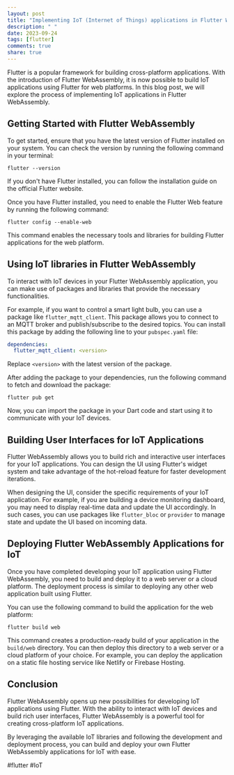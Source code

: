 ```yaml
---
layout: post
title: "Implementing IoT (Internet of Things) applications in Flutter WebAssembly"
description: " "
date: 2023-09-24
tags: [flutter]
comments: true
share: true
---
```


Flutter is a popular framework for building cross-platform applications. With the introduction of Flutter WebAssembly, it is now possible to build IoT applications using Flutter for web platforms. In this blog post, we will explore the process of implementing IoT applications in Flutter WebAssembly.

## Getting Started with Flutter WebAssembly

To get started, ensure that you have the latest version of Flutter installed on your system. You can check the version by running the following command in your terminal:

```
flutter --version
```

If you don't have Flutter installed, you can follow the installation guide on the official Flutter website.

Once you have Flutter installed, you need to enable the Flutter Web feature by running the following command:

```
flutter config --enable-web
```

This command enables the necessary tools and libraries for building Flutter applications for the web platform.

## Using IoT libraries in Flutter WebAssembly

To interact with IoT devices in your Flutter WebAssembly application, you can make use of packages and libraries that provide the necessary functionalities.

For example, if you want to control a smart light bulb, you can use a package like `flutter_mqtt_client`. This package allows you to connect to an MQTT broker and publish/subscribe to the desired topics. You can install this package by adding the following line to your `pubspec.yaml` file:

```yaml
dependencies:
  flutter_mqtt_client: <version>
```

Replace `<version>` with the latest version of the package.

After adding the package to your dependencies, run the following command to fetch and download the package:

```
flutter pub get
```

Now, you can import the package in your Dart code and start using it to communicate with your IoT devices.

## Building User Interfaces for IoT Applications

Flutter WebAssembly allows you to build rich and interactive user interfaces for your IoT applications. You can design the UI using Flutter's widget system and take advantage of the hot-reload feature for faster development iterations.

When designing the UI, consider the specific requirements of your IoT application. For example, if you are building a device monitoring dashboard, you may need to display real-time data and update the UI accordingly. In such cases, you can use packages like `flutter_bloc` or `provider` to manage state and update the UI based on incoming data.

## Deploying Flutter WebAssembly Applications for IoT

Once you have completed developing your IoT application using Flutter WebAssembly, you need to build and deploy it to a web server or a cloud platform. The deployment process is similar to deploying any other web application built using Flutter.

You can use the following command to build the application for the web platform:

```
flutter build web
```

This command creates a production-ready build of your application in the `build/web` directory. You can then deploy this directory to a web server or a cloud platform of your choice. For example, you can deploy the application on a static file hosting service like Netlify or Firebase Hosting.

## Conclusion

Flutter WebAssembly opens up new possibilities for developing IoT applications using Flutter. With the ability to interact with IoT devices and build rich user interfaces, Flutter WebAssembly is a powerful tool for creating cross-platform IoT applications.

By leveraging the available IoT libraries and following the development and deployment process, you can build and deploy your own Flutter WebAssembly applications for IoT with ease.

#flutter #IoT
